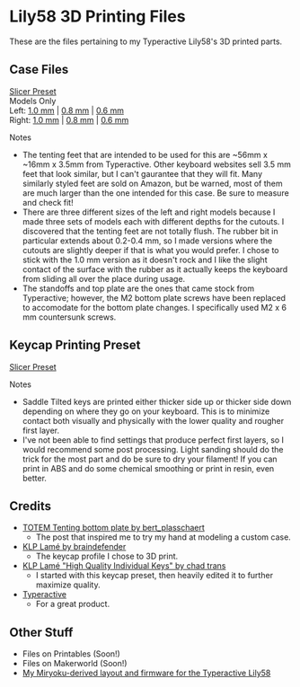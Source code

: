 # Lily58 3D Printing Files  
These are the files pertaining to my Typeractive Lily58's 3D printed parts.  
  
## Case Files   
[Slicer Preset](https://github.com/xanderru/lily58-3D-printing/blob/main/data/case/lily58.3mf)  
Models Only  
Left: [1.0 mm](https://github.com/xanderru/lily58-3D-printing/blob/main/data/case/lily58_left.stl) | [0.8 mm](https://github.com/xanderru/lily58-3D-printing/blob/main/data/case/lily58_left0.8.stl) | [0.6 mm](https://github.com/xanderru/lily58-3D-printing/blob/main/data/case/lily58_left0.6.stl)  
Right: [1.0 mm](https://github.com/xanderru/lily58-3D-printing/blob/main/data/case/lily58_right.stl) | [0.8 mm](https://github.com/xanderru/lily58-3D-printing/blob/main/data/case/lily58_left0.8.stl) | [0.6 mm](https://github.com/xanderru/lily58-3D-printing/blob/main/data/case/lily58_left0.6.stl)  
  
Notes  
- The tenting feet that are intended to be used for this are ~56mm x ~16mm x 3.5mm from Typeractive. Other keyboard websites sell 3.5 mm feet that look similar, but I can't gaurantee that they will fit. Many similarly styled feet are sold on Amazon, but be warned, most of them are much larger than the one intended for this case. Be sure to measure and check fit! 
- There are three different sizes of the left and right models because I made three sets of models each with different depths for the cutouts. I discovered that the tenting feet are not totally flush. The rubber bit in particular extends about 0.2-0.4 mm, so I made versions where the cutouts are slightly deeper if that is what you would prefer. I chose to stick with the 1.0 mm version as it doesn't rock and I like the slight contact of the surface with the rubber as it actually keeps the keyboard from sliding all over the place during usage.  
- The standoffs and top plate are the ones that came stock from Typeractive; however, the M2 bottom plate screws have been replaced to accomodate for the bottom plate changes. I specifically used M2 x 6 mm countersunk screws. 
  
## Keycap Printing Preset  
[Slicer Preset](https://github.com/xanderru/lily58-3D-printing/blob/main/data/keycaps/klp-lam%C3%A9-preset.3mf)
  
Notes  
- Saddle Tilted keys are printed either thicker side up or thicker side down depending on where they go on your keyboard. This is to minimize contact both visually and physically with the lower quality and rougher first layer.  
- I've not been able to find settings that produce perfect first layers, so I would recommend some post processing. Light sanding should do the trick for the most part and do be sure to dry your filament! If you can print in ABS and do some chemical smoothing or print in resin, even better.
  
## Credits   
- [TOTEM Tenting bottom plate by bert_plasschaert](https://www.reddit.com/r/ErgoMechKeyboards/comments/1dmirsg/totem_tenting_bottom_plate/)  
  - The post that inspired me to try my hand at modeling a custom case.  
- [KLP Lamé by braindefender](https://github.com/braindefender/KLP-Lame-Keycaps)  
  - The keycap profile I chose to 3D print.  
- [KLP Lamé "High Quality Individual Keys" by chad trans](https://makerworld.com/en/models/196991-klp-lame-kailh-choc-keycaps?from=search#profileId-513815)  
  - I started with this keycap preset, then heavily edited it to further maximize quality.   
- [Typeractive](https://typeractive.xyz/)  
  - For a great product.  

## Other Stuff
- Files on Printables (Soon!)
- Files on Makerworld (Soon!)
- [My Miryoku-derived layout and firmware for the Typeractive Lily58](https://github.com/xanderru/lily58-miryoku-keymap-editor)
